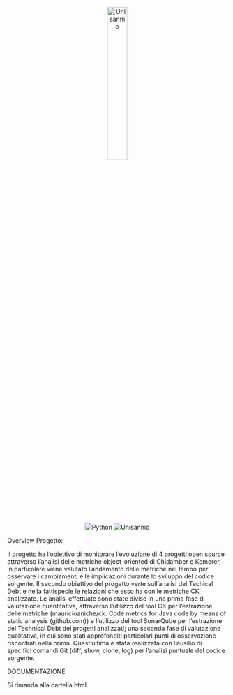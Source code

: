 <p align= "center">
<img src="https://www.unisannio.it/sites/default/files/emblema.png.pagespeed.ce.L9uvAVRynq.png" alt="Unisannio" width= 30%>
</p>
<p align="center">
    <img src="https://img.shields.io/badge/Python-v3-blue" alt="Python">
    <img src="https://img.shields.io/badge/Unisannio-Evoluzione e Qualità del Software" alt="Unisannio">
</p>
                                                  
Overview Progetto:


Il progetto ha l’obiettivo di monitorare l’evoluzione di 4 progetti open source attraverso l’analisi delle metriche object-oriented di Chidamber e Kemerer, in particolare viene valutato l’andamento delle metriche nel tempo per osservare i cambiamenti e le implicazioni durante lo sviluppo del codice sorgente. Il secondo obiettivo del progetto verte sull’analisi del Techical Debt e nella fattispecie le relazioni che esso ha con le metriche CK analizzate. Le analisi effettuate sono state divise in una prima fase di valutazione quantitativa, attraverso l’utilizzo del tool CK per l’estrazione delle metriche (mauricioaniche/ck: Code metrics for Java code by means of static analysis (github.com)) e l’utilizzo del tool SonarQube per l’estrazione del Technical Debt dei progetti analizzati; una seconda fase di valutazione qualitativa, in cui sono stati approfonditi particolari punti di osservazione riscontrati nella prima. Quest’ultima è stata realizzata con l’ausilio di specifici comandi Git (diff, show, clone, log) per l’analisi puntuale del codice sorgente.

DOCUMENTAZIONE:

Si rimanda alla cartella html.
